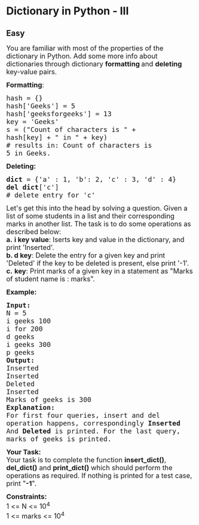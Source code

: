 # Dictionary in Python - III
## Easy
<div class="problems_problem_content__Xm_eO"><p><span style="font-size:18px">You are familiar with most of the properties of the dictionary in Python. Add some more info about dictionaries through dictionary <strong>formatting </strong>and <strong>deleting </strong>key-value pairs.</span></p>

<p><span style="font-size:18px"><strong>Formatting</strong>:</span></p>

<pre><span style="font-size:18px">hash = {}</span>
<span style="font-size:18px">hash['Geeks'] = 5</span>
<span style="font-size:18px">hash['geeksforgeeks'] = 13
key = 'Geeks'</span>
<span style="font-size:18px">s = ("Count of characters is " + 
hash[key] + " in " + key)             </span>
<span style="font-size:18px"># results in: Count of characters is 
5 in Geeks.</span></pre>

<p><span style="font-size:18px"><strong>Deleting:</strong></span></p>

<pre><span style="font-size:18px"><strong>dict </strong>= {'a' : 1, 'b': 2, 'c' : 3, 'd' : 4}</span>
<span style="font-size:18px"><strong>del dict</strong>['c']          
# delete entry for 'c'</span></pre>

<p><span style="font-size:18px">Let's get this into the head by solving a question. Given a list of some students in a list and their corresponding marks in another list. The task is to do some operations as described below:<br>
<strong>a.</strong>&nbsp;<strong>i&nbsp;key value</strong>: Iserts key and value in the dictionary, and print 'Inserted'.<br>
<strong>b. d key</strong>: Delete the entry for a given key and print 'Deleted' if the key to be deleted is present, else print '-1'.<br>
<strong>c.</strong> <strong>key</strong>: Print marks of a given key in a statement as "Marks of student name is : marks".</span></p>

<p><span style="font-size:18px"><strong>Example:</strong></span></p>

<pre><span style="font-size:18px"><strong>Input:</strong></span>
<span style="font-size:18px">N = 5</span>
<span style="font-size:18px">i geeks 100</span>
<span style="font-size:18px">i for 200</span>
<span style="font-size:18px">d geeks</span>
<span style="font-size:18px">i geeks 300</span>
<span style="font-size:18px">p geeks</span>
<span style="font-size:18px"><strong>Output:</strong></span>
<span style="font-size:18px">Inserted</span>
<span style="font-size:18px">Inserted</span>
<span style="font-size:18px">Deleted</span>
<span style="font-size:18px">Inserted</span>
<span style="font-size:18px">Marks of geeks is 300</span>
<span style="font-size:18px"><strong>Explanation:</strong></span>
<span style="font-size:18px">For first four queries, insert and del 
operation happens, correspondingly <strong>Inserted 
</strong>And <strong>Deleted </strong>is printed. For the last query, 
marks of geeks is printed.</span></pre>

<p><span style="font-size:18px"><strong>Your Task:</strong><br>
Your task is to complete the function <strong>insert_dict()</strong>, <strong>del_dict()</strong> and <strong>print_dict()</strong> which should perform the operations as required.&nbsp;If nothing is printed for a test case, print "<strong>-1</strong>".</span></p>

<p><span style="font-size:18px"><strong>Constraints:</strong><br>
1 &lt;= N &lt;= 10<sup>4</sup><br>
1 &lt;= marks &lt;= 10<sup>4</sup></span></p>
</div>